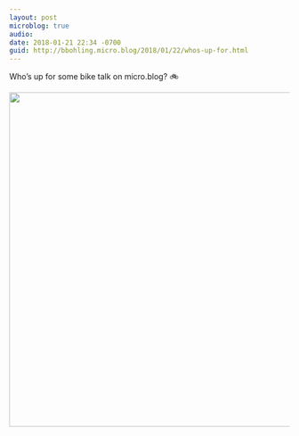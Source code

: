```yaml
---
layout: post
microblog: true
audio: 
date: 2018-01-21 22:34 -0700
guid: http://bbohling.micro.blog/2018/01/22/whos-up-for.html
---
```

Who’s up for some bike talk on micro.blog? 🚲

<img src="http://micro.brandonbohling.com/uploads/2018/d27445fc06.jpg" width="600" height="600" />
